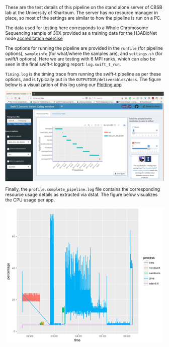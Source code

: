 These are the test details of this pipeline on the stand alone server of CBSB lab at the University of Khartoum. The server has no resource manager in place, so most of the settings are similar to how the pipeline is run on a PC.

The data used for testing here corresponds to a Whole Chromosome Sequencing sample of 30X provided as a training data for the H3ABioNet node [accreditation exercise](http://h3data.cbio.uct.ac.za/assessments/NextGenVariantCalling/practice/)

The options for running the pipeline are provided in the `runfile` (for pipeline options), `sampleinfo` (for what/where the samples are), and `settings.sh` (for swift/t options). Here we are testing with 6 MPI ranks, which can also be seen in the final swift-t logging report: `log.swift_t_run`. 

`Timing.log` is the timing trace from running the swift-t pipeline as per these options, and is typically put in the `OUTPUTDIR/deliverables/docs`. The figure below is a visualization of this log using our [Plotting app](https://github.com/ncsa/Swift-T-Variant-Calling#logging-functionality)

<img src=./Plotting_App_server.png width="700">

Finally, the `profile.complete_pipeline.log` file  contains the corresponding resource usage details as extracted via dstat. The figure below visualizes the CPU usage per app. 

<img src=./CPU_usage.png width="700"> 
